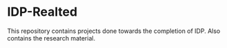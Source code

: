 # IDP-Realted
This repository contains projects done towards the completion of IDP. Also contains the research material. 
